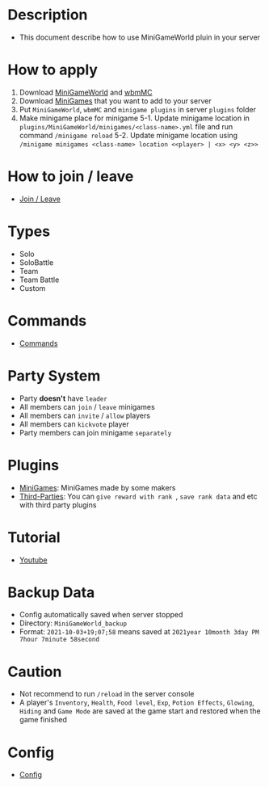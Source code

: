 # Description
- This document describe how to use MiniGameWorld pluin in your server



# How to apply
1. Download [MiniGameWorld] and [wbmMC]
2. Download [MiniGames] that you want to add to your server
3. Put `MiniGameWorld`, `wbmMC` and `minigame plugins` in server `plugins` folder
4. Make minigame place for minigame
5-1. Update minigame location in `plugins/MiniGameWorld/minigames/<class-name>.yml` file and run command `/minigame reload`
5-2. Update minigame location using `/minigame minigames <class-name> location <<player> | <x> <y> <z>>`


# How to join / leave
- [Join / Leave]



# Types
- Solo
- SoloBattle
- Team
- Team Battle
- Custom



# Commands
- [Commands]



# Party System
- Party **doesn't** have `leader`
- All members can `join` / `leave` minigames
- All members can `invite` / `allow` players
- All members can `kickvote` player 
- Party members can join minigame `separately`


# Plugins
- [MiniGames]: MiniGames made by some makers
- [Third-Parties]: You can `give reward with rank `, `save rank data` and etc with third party plugins




# Tutorial
- [Youtube]()



# Backup Data
- Config automatically saved when server stopped
- Directory: `MiniGameWorld_backup`
- Format: `2021-10-03+19;07;58` means saved at `2021year 10month 3day PM 7hour 7minute 58second`



# Caution
- Not recommend to run `/reload` in the server console
- A player's `Inventory`, `Health`, `Food level`, `Exp`, `Potion Effects`, `Glowing`, `Hiding` and `Game Mode` are saved at the game start and restored when the game finished



# Config
- [Config](config.md)



[MiniGameWorld]: https://github.com/worldbiomusic/MiniGameWorld/releases
[wbmMC]: https://github.com/worldbiomusic/wbmMC/releases
[MiniGames]: https://github.com/worldbiomusic/MiniGameWorld/discussions/categories/minigames
[Commands]: commands.md
[Third-Parties]: https://github.com/worldbiomusic/MiniGameWorld/discussions/categories/third-parties
[Join / Leave]: how-to-join-leave.md
